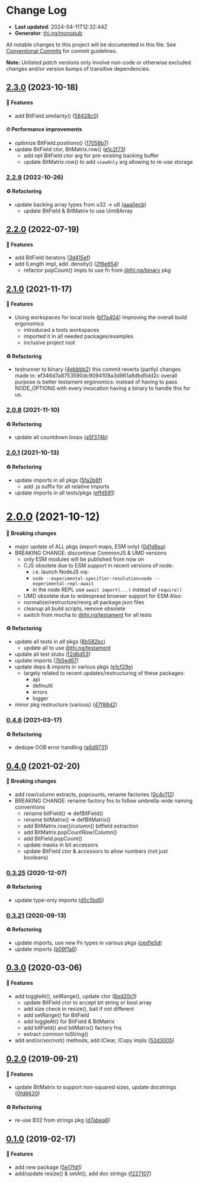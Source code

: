 # Change Log

- **Last updated**: 2024-04-11T12:32:44Z
- **Generator**: [thi.ng/monopub](https://thi.ng/monopub)

All notable changes to this project will be documented in this file.
See [Conventional Commits](https://conventionalcommits.org/) for commit guidelines.

**Note:** Unlisted _patch_ versions only involve non-code or otherwise excluded changes
and/or version bumps of transitive dependencies.

## [2.3.0](https://github.com/thi-ng/umbrella/tree/@thi.ng/bitfield@2.3.0) (2023-10-18)

#### 🚀 Features

- add BitField.similarity() ([58428c0](https://github.com/thi-ng/umbrella/commit/58428c0))

#### ⏱ Performance improvements

- optimize BitField.positions() ([17058b7](https://github.com/thi-ng/umbrella/commit/17058b7))
- update BitField ctor, BitMatrix.row() ([e1c2f73](https://github.com/thi-ng/umbrella/commit/e1c2f73))
  - add opt BitField ctor arg for pre-existing backing buffer
  - update BitMatrix.row() to add `viewOnly` arg allowing to re-use storage

### [2.2.9](https://github.com/thi-ng/umbrella/tree/@thi.ng/bitfield@2.2.9) (2022-10-26)

#### ♻️ Refactoring

- update backing array types from u32 -> u8 ([aaa0ecb](https://github.com/thi-ng/umbrella/commit/aaa0ecb))
  - update BitField & BitMatrix to use Uint8Array

## [2.2.0](https://github.com/thi-ng/umbrella/tree/@thi.ng/bitfield@2.2.0) (2022-07-19)

#### 🚀 Features

- add BitField iterators ([3d415ef](https://github.com/thi-ng/umbrella/commit/3d415ef))
- add ILength impl, add .density() ([2f6e654](https://github.com/thi-ng/umbrella/commit/2f6e654))
  - refactor popCount() impls to use fn from [@thi.ng/binary](https://github.com/thi-ng/umbrella/tree/main/packages/binary) pkg

## [2.1.0](https://github.com/thi-ng/umbrella/tree/@thi.ng/bitfield@2.1.0) (2021-11-17)

#### 🚀 Features

- Using workspaces for local tools ([bf7a404](https://github.com/thi-ng/umbrella/commit/bf7a404))
  Improving the overall build ergonomics
  - introduced a tools workspaces
  - imported it in all needed packages/examples
  - inclusive project root

#### ♻️ Refactoring

- testrunner to binary ([4ebbbb2](https://github.com/thi-ng/umbrella/commit/4ebbbb2))
  this commit reverts (partly) changes made in:
  ef346d7a8753590dc9094108a3d861a8dbd5dd2c
  overall purpose is better testament ergonomics:
  instead of having to pass NODE_OPTIONS with every invocation
  having a binary to handle this for us.

### [2.0.8](https://github.com/thi-ng/umbrella/tree/@thi.ng/bitfield@2.0.8) (2021-11-10)

#### ♻️ Refactoring

- update all countdown loops ([a5f374b](https://github.com/thi-ng/umbrella/commit/a5f374b))

### [2.0.1](https://github.com/thi-ng/umbrella/tree/@thi.ng/bitfield@2.0.1) (2021-10-13)

#### ♻️ Refactoring

- update imports in all pkgs ([5fa2b6f](https://github.com/thi-ng/umbrella/commit/5fa2b6f))
  - add .js suffix for all relative imports
- update imports in all tests/pkgs ([effd591](https://github.com/thi-ng/umbrella/commit/effd591))

# [2.0.0](https://github.com/thi-ng/umbrella/tree/@thi.ng/bitfield@2.0.0) (2021-10-12)

#### 🛑 Breaking changes

- major update of ALL pkgs (export maps, ESM only) ([0d1d6ea](https://github.com/thi-ng/umbrella/commit/0d1d6ea))
- BREAKING CHANGE: discontinue CommonJS & UMD versions
  - only ESM modules will be published from now on
  - CJS obsolete due to ESM support in recent versions of node:
    - i.e. launch NodeJS via:
    - `node --experimental-specifier-resolution=node --experimental-repl-await`
    - in the node REPL use `await import(...)` instead of `require()`
  - UMD obsolete due to widespread browser support for ESM
  Also:
  - normalize/restructure/reorg all package.json files
  - cleanup all build scripts, remove obsolete
  - switch from mocha to [@thi.ng/testament](https://github.com/thi-ng/umbrella/tree/main/packages/testament) for all tests

#### ♻️ Refactoring

- update all tests in _all_ pkgs ([8b582bc](https://github.com/thi-ng/umbrella/commit/8b582bc))
  - update all to use [@thi.ng/testament](https://github.com/thi-ng/umbrella/tree/main/packages/testament)
- update all test stubs ([f2d6d53](https://github.com/thi-ng/umbrella/commit/f2d6d53))
- update imports ([7b5ed67](https://github.com/thi-ng/umbrella/commit/7b5ed67))
- update deps & imports in various pkgs ([e1cf29e](https://github.com/thi-ng/umbrella/commit/e1cf29e))
  - largely related to recent updates/restructuring of these packages:
    - api
    - defmulti
    - errors
    - logger
- minor pkg restructure (various) ([47f88d2](https://github.com/thi-ng/umbrella/commit/47f88d2))

### [0.4.6](https://github.com/thi-ng/umbrella/tree/@thi.ng/bitfield@0.4.6) (2021-03-17)

#### ♻️ Refactoring

- dedupe OOB error handling ([a6d9731](https://github.com/thi-ng/umbrella/commit/a6d9731))

## [0.4.0](https://github.com/thi-ng/umbrella/tree/@thi.ng/bitfield@0.4.0) (2021-02-20)

#### 🛑 Breaking changes

- add row/column extracts, popcounts, rename factories ([0c4c112](https://github.com/thi-ng/umbrella/commit/0c4c112))
- BREAKING CHANGE: rename factory fns to follow umbrella-wide naming conventions
  - rename bitField() => defBitField()
  - rename bitMatrix() => defBitMatrix()
  - add BitMatrix.row()/column() bitfield extraction
  - add BitMatrix.popCountRow/Column()
  - add BitField.popCount()
  - update masks in bit accessors
  - update BitField ctor & accessors to allow numbers (not just booleans)

### [0.3.25](https://github.com/thi-ng/umbrella/tree/@thi.ng/bitfield@0.3.25) (2020-12-07)

#### ♻️ Refactoring

- update type-only imports ([d5c5bd5](https://github.com/thi-ng/umbrella/commit/d5c5bd5))

### [0.3.21](https://github.com/thi-ng/umbrella/tree/@thi.ng/bitfield@0.3.21) (2020-09-13)

#### ♻️ Refactoring

- update imports, use new Fn types in various pkgs ([ced1e5d](https://github.com/thi-ng/umbrella/commit/ced1e5d))
- update imports ([b09f1a6](https://github.com/thi-ng/umbrella/commit/b09f1a6))

## [0.3.0](https://github.com/thi-ng/umbrella/tree/@thi.ng/bitfield@0.3.0) (2020-03-06)

#### 🚀 Features

- add toggleAt(), setRange(), update ctor ([6ed20c1](https://github.com/thi-ng/umbrella/commit/6ed20c1))
  - update BitField ctor to accept bit string or bool array
  - add size check in resize(), bail if not different
  - add setRange() for BitField
  - add toggleAt() for BitField & BitMatrix
  - add bitField() and bitMatrix() factory fns
  - extract common toString()
- add and/or/xor/not() methods, add IClear, ICopy impls ([52d3005](https://github.com/thi-ng/umbrella/commit/52d3005))

## [0.2.0](https://github.com/thi-ng/umbrella/tree/@thi.ng/bitfield@0.2.0) (2019-09-21)

#### 🚀 Features

- update BitMatrix to support non-squared sizes, update docstrings ([0fd8620](https://github.com/thi-ng/umbrella/commit/0fd8620))

#### ♻️ Refactoring

- re-use B32 from strings pkg ([d7abea6](https://github.com/thi-ng/umbrella/commit/d7abea6))

## [0.1.0](https://github.com/thi-ng/umbrella/tree/@thi.ng/bitfield@0.1.0) (2019-02-17)

#### 🚀 Features

- add new package ([5e17fd1](https://github.com/thi-ng/umbrella/commit/5e17fd1))
- add/update resize() & setAt(), add doc strings ([f227107](https://github.com/thi-ng/umbrella/commit/f227107))
